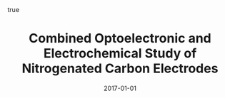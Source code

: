 ---
id: behanCombinedOptoelectronicElectrochemical2017
title: Combined Optoelectronic and Electrochemical Study of Nitrogenated Carbon Electrodes
date: '2017-01-01'
authors:
- Behan, James A. and Stamatin, Serban N. and Hoque, Md Khairul and Ciapetti, Guido
  and Zen, Federico and Esteban-Tejeda, Leticia and Colavita, Paula E.
doi: 10.1021/acs.jpcc.6b10145
publication: 'In: *The Journal of Physical Chemistry C* 121'
publication_types:
- 1
selected: false
tags: []
projects: []
math: true
links:
- name: Publisher
  url: https://doi.org/10.1021/acs.jpcc.6b10145

---